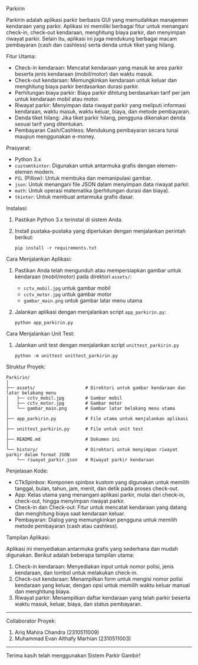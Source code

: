Parkirin

Parkirin adalah aplikasi parkir berbasis GUI yang memudahkan manajemen kendaraan yang parkir. Aplikasi ini memiliki berbagai fitur untuk menangani check-in, check-out kendaraan, menghitung biaya parkir, dan menyimpan riwayat parkir. Selain itu, aplikasi ini juga mendukung berbagai macam pembayaran (cash dan cashless) serta denda untuk tiket yang hilang.

Fitur Utama:

* Check-in kendaraan: Mencatat kendaraan yang masuk ke area parkir beserta jenis kendaraan (mobil/motor) dan waktu masuk.
* Check-out kendaraan: Memungkinkan kendaraan untuk keluar dan menghitung biaya parkir berdasarkan durasi parkir.
* Perhitungan biaya parkir: Biaya parkir dihitung berdasarkan tarif per jam untuk kendaraan mobil atau motor.
* Riwayat parkir: Menyimpan data riwayat parkir yang meliputi informasi kendaraan, waktu masuk, waktu keluar, biaya, dan metode pembayaran.
* Denda tiket hilang: Jika tiket parkir hilang, pengguna dikenakan denda sesuai tarif yang ditentukan.
* Pembayaran Cash/Cashless: Mendukung pembayaran secara tunai maupun menggunakan e-money.

Prasyarat:

* Python 3.x
* `customtkinter`: Digunakan untuk antarmuka grafis dengan elemen-elemen modern.
* `PIL` (Pillow): Untuk membuka dan memanipulasi gambar.
* `json`: Untuk menangani file JSON dalam menyimpan data riwayat parkir.
* `math`: Untuk operasi matematika (perhitungan durasi dan biaya).
* `tkinter`: Untuk membuat antarmuka grafis dasar.

Instalasi:

1. Pastikan Python 3.x terinstal di sistem Anda.
2. Install pustaka-pustaka yang diperlukan dengan menjalankan perintah berikut:

   ```
   pip install -r requirements.txt
   
   ```

Cara Menjalankan Aplikasi:

1. Pastikan Anda telah mengunduh atau mempersiapkan gambar untuk kendaraan (mobil/motor) pada direktori `assets/`:

   * `cctv_mobil.jpg` untuk gambar mobil
   * `cctv_motor.jpg` untuk gambar motor
   * `gambar_main.png` untuk gambar latar menu utama

2. Jalankan aplikasi dengan menjalankan script `app_parkirin.py`:

   ```
   python app_parkirin.py
   
   ```

Cara Menjalankan Unit Test:

1. Jalankan unit test dengan menjalankan script `unittest_parkirin.py`

   ```
   python -m unittest unittest_parkirin.py

   ```

Struktur Proyek:

```
Parkirin/
│
├── assets/                   # Direktori untuk gambar kendaraan dan latar belakang menu
│   ├── cctv_mobil.jpg        # Gambar mobil
│   ├── cctv_motor.jpg        # Gambar motor
│   └── gambar_main.png       # Gambar latar belakang menu utama
│
├── app_parkirin.py           # File utama untuk menjalankan aplikasi
│
├── unittest_parkirin.py      # File untuk unit test
│
├── README.md                 # Dokumen ini
│
└── history/                  # Direktori untuk menyimpan riwayat parkir dalam format JSON
    └── riwayat_parkir.json   # Riwayat parkir kendaraan
```

Penjelasan Kode:

* CTkSpinbox: Komponen spinbox kustom yang digunakan untuk memilih tanggal, bulan, tahun, jam, menit, dan detik pada proses check-out.
* App: Kelas utama yang menangani aplikasi parkir, mulai dari check-in, check-out, hingga menyimpan riwayat parkir.
* Check-in dan Check-out: Fitur untuk mencatat kendaraan yang datang dan menghitung biaya saat kendaraan keluar.
* Pembayaran: Dialog yang memungkinkan pengguna untuk memilih metode pembayaran (cash atau cashless).

Tampilan Aplikasi:

Aplikasi ini menyediakan antarmuka grafis yang sederhana dan mudah digunakan. Berikut adalah beberapa tampilan utama:

1. Check-in kendaraan: Menyediakan input untuk nomor polisi, jenis kendaraan, dan tombol untuk melakukan check-in.
2. Check-out kendaraan: Menampilkan form untuk mengisi nomor polisi kendaraan yang keluar, dengan opsi untuk memilih waktu keluar manual dan menghitung biaya.
3. Riwayat parkir: Menampilkan daftar kendaraan yang telah parkir beserta waktu masuk, keluar, biaya, dan status pembayaran.

---

Collaborator Proyek: 
1. Ariq Mahira Chandra (2310511009)
2. Muhammad Evan Althafy Marhian (2310511003)

---

Terima kasih telah menggunakan Sistem Parkir Gambir!
